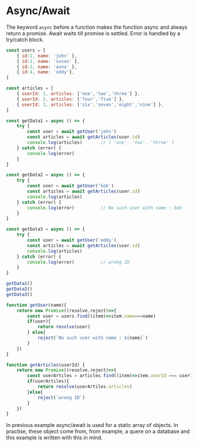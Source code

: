 # Async/Await

The keyword `async` before a function makes the function async and always return a promise. Await waits till promise is settled. Error is handled by a try/catch block.

```js
const users = [
    { id:1, name: 'john' },
    { id:2, name: 'susan' },
    { id:3, name: 'anna' },
    { id:4, name: 'eddy'},
]

const articles = [
    { userId: 1, articles: ['one','two','three'] },
    { userId: 2, articles: ['four','five'] },
    { userId: 3, articles: ['six','seven','eight','nine'] },
]

const getData1 = async () => {
    try {
        const user = await getUser('john')
        const articles = await getArticles(user.id)
        console.log(articles)       // [ 'one', 'two', 'three' ]
    } catch (error) {
        console.log(error)
    }
}

const getData2 = async () => {
    try {
        const user = await getUser('bob')
        const articles = await getArticles(user.id)
        console.log(articles)
    } catch (error) {
        console.log(error)          // No such user with name : bob
    }
}

const getData3 = async () => {
    try {
        const user = await getUser('eddy')
        const articles = await getArticles(user.id)
        console.log(articles)
    } catch (error) {
        console.log(error)          // wrong ID
    }
}

getData1()
getData2()
getData3()

function getUser(name){
    return new Promise((resolve,reject)=>{
        const user = users.find((item)=>item.name===name)
        if(user){
            return resolve(user)
        } else{
            reject(`No such user with name : ${name}`)
        }
    })
}

function getArticles(userId) {
    return new Promise((resolve,reject)=>{
        const userArtiles = articles.find((item)=>item.userId === userId)
        if(userArtiles){
            return resolve(userArtiles.articles)
        }else{
            reject(`wrong ID`)
        }
    })
}
```
In previous example async/await is used for a static array of objects. In practise, these object come from, from example, a quere on a database and this example is written with this in mind.
